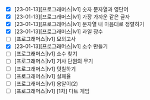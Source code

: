 - [x] [23-01-13][프로그래머스|lv1] 숫자 문자열과 영단어
- [x] [23-01-13][프로그래머스|lv1] 가장 가까운 같은 글자
- [x] [23-01-13][프로그래머스|lv1] 문자열 내 마음대로 정렬하기
- [x] [23-01-13][프로그래머스|lv1] 과일 장수
- [ ] [프로그래머스|lv1] 모의고사
- [x] [23-01-13][프로그래머스|lv1] 소수 만들기
- [ ] [프로그래머스|lv1] 소수 찾기
- [ ] [프로그래머스|lv1] 기사 단원의 무기
- [ ] [프로그래머스|lv1] 덧칠하기
- [ ] [프로그래머스|lv1] 실패율
- [ ] [프로그래머스|lv1] 옹알이(2)
- [ ] [프로그래머스|lv1] [1차] 다트 게임